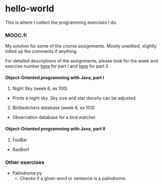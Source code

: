 # hello-world
This is where I collect the programming exercises I do.


### MOOC.fi
My solution for some of the course assignments. Mostly unedited, slightly tidied up the comments if anything.

For detailed descriptions of the assignments, please look for the week and exercise number [here][mooc1] for part I and [here][mooc2] for part II.

#### Object-Oriented programming with Java, part I

1. Night Sky (week 6, ex 100)
  * Prints a night sky. Sky size and star density can be adjusted.
2. Birdwatchers database (week 6, ex 103)
  * Observation database for a bird watcher.

#### Object-Oriented programming with Java, part II

1. FooBar
  * BazBorf

### Other exercises
  * Palindrome.py 
    * Checks if a given word or sentence is a palindrome.

[mooc1]: http://mooc.fi/courses/2013/programming-part-1/material.html
[mooc2]: http://mooc.fi/courses/2013/programming-part-2/material.html
